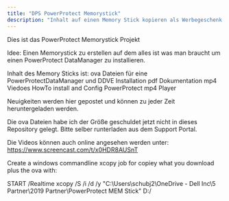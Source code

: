 ```yaml
---
title: "DPS PowerProtect Memorystick"
description: "Inhalt auf einen Memory Stick kopieren als Werbegeschenk für Kunden"
---
```

Dies ist das PowerProtect Memorystick Projekt

Idee: Einen Memorystick zu erstellen auf dem alles ist was man braucht um einen PowerProtect DataManager zu installieren.

Inhalt des Memory Sticks ist:
ova Dateien für eine PowerProtectDataManager und DDVE Installation
pdf Dokumentation
mp4 Viedoes HowTo install and Config PowerProtect
mp4 Player

Neuigkeiten werden hier gepostet und können zu jeder Zeit heruntergeladen werden.

Die ova Dateien habe ich der Größe geschuldet jetzt nicht in dieses Repository gelegt. Bitte selber runterladen aus dem Support Portal.

Die Videos können auch online angesehen werden unter:
https://www.screencast.com/t/x0HDR8AUSnT


Create a windows commandline xcopy job for copiey what you download plus the ova with:

START /Realtime xcopy /S /i /d /y "C:\Users\schubj2\OneDrive - Dell Inc\5 Partner\2019 Partner\PowerProtect MEM Stick" D:/

